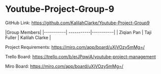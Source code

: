 # Youtube-Project-Group-9
GitHub Link: https://github.com/KalilahClarke/Youtube-Project-Group9

|Group Members|
|-----------| -----------|-----------|
| Ziqian Pan | Taji Fuller | Kalilah Clarke |


Project Requirements: https://miro.com/app/board/uXjVOzy5mMg=/

Trello Board: https://trello.com/b/erJPqwiA/youtube-project-management

Miro Board: https://miro.com/app/board/uXjVOzy5mMg=/
